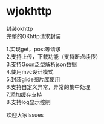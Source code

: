 # wjokhttp
封装okhttp   
完整的OKhttp请求封装
  
1.实现get，post等请求  
2.支持上传，下载功能（支持断点续传）   
3.支持Gson泛型解析json数据   
4.使用mvc设计模式   
5.封装glide图片库使用   
6.支持自定义异常，异常的集中处理   
7.添加缓存支持  
8.支持log显示控制  

欢迎大家Issues
   
